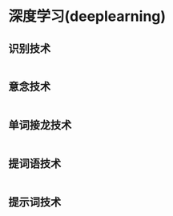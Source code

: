 # 深度学习(deeplearning)
## 识别技术
```

```
## 意念技术
```

```
## 单词接龙技术
```

```
## 提词语技术
```

```
## 提示词技术
```

```